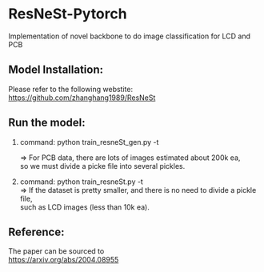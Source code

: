 # ResNeSt-Pytorch
Implementation of novel backbone to do image classification for LCD and PCB  

## Model Installation:  
Please refer to the following webstite:  
https://github.com/zhanghang1989/ResNeSt  


## Run the model:  

1. command: python train_resneSt_gen.py -t  

    => For PCB data, there are lots of images estimated about 200k ea,  
    so we must divide a picke file into several pickles.  


2. command: python train_resneSt.py -t  
    => If the dataset is pretty smaller, and there is no need to divide a pickle file,  
    such as LCD images (less than 10k ea).  


## Reference:  
The paper can be sourced to  
https://arxiv.org/abs/2004.08955  

